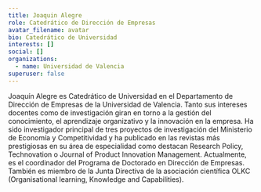 ```yaml
---
title: Joaquin Alegre
role: Catedrático de Dirección de Empresas
avatar_filename: avatar
bio: Catedrático de Universidad
interests: []
social: []
organizations:
  - name: Universidad de Valencia
superuser: false
---
```

<!--StartFragment-->

Joaquín Alegre es Catedrático de Universidad en el Departamento de Dirección de Empresas de la Universidad de Valencia. Tanto sus intereses docentes como de investigación giran en torno a la gestión del conocimiento, el aprendizaje organizativo y la innovación en la empresa. Ha sido investigador principal de tres proyectos de investigación del Ministerio de Economía y Competitividad y ha publicado en las revistas más prestigiosas en su área de especialidad como destacan Research Policy, Technovation o Journal of Product Innovation Management. Actualmente, es el coordinador del Programa de Doctorado en Dirección de Empresas. También es miembro de la Junta Directiva de la asociación científica OLKC (Organisational learning, Knowledge and Capabilities).

<!--EndFragment-->